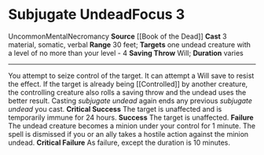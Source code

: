 ﻿---
actions: '[three-actions]'
area: null
bloodline: null
component:
- Material
- Somatic
- Verbal
cost: null
deity: null
domain: null
duration: varies
element: null
heighten: null
heighten_level: '3'
id: '1106'
lesson: null
level: '3'
mystery: null
name: Subjugate Undead
patron_theme: null
range: 30 feet
rarity: Uncommon
requirement: null
saving_throw: Will
school: Necromancy
source: '[[DATABASE/source/Book of the Dead|Book of the Dead]]'
target: one [[DATABASE/trait/Undead|undead]] creature with a level of no more than
  yourlevel - 4
tradition: null
trait:
- '[[DATABASE/trait/Mental|Mental]]'
- '[[DATABASE/trait/Necromancy|Necromancy]]'
- '[[DATABASE/trait/Uncommon|Uncommon]]'
trigger: null
type: Focus

---
# Subjugate Undead<span class="item-type">Focus 3</span>

<span class="trait-uncommon item-trait">Uncommon</span><span class="item-trait">Mental</span><span class="item-trait">Necromancy</span>
**Source** [[Book of the Dead]]
**Cast** <span class="action-icon">3</span> material, somatic, verbal
**Range** 30 feet; **Targets** one undead creature with a level of no more than your level - 4
**Saving Throw** Will; **Duration** varies

---
You attempt to seize control of the target. It can attempt a Will save to resist the effect. If the target is already being [[Controlled]] by another creature, the controlling creature also rolls a saving throw and the undead uses the better result. Casting _subjugate undead_ again ends any previous _subjugate undead_ you cast.
**Critical Success** The target is unaffected and is temporarily immune for 24 hours.
**Success** The target is unaffected.
**Failure** The undead creature becomes a minion under your control for 1 minute. The spell is dismissed if you or an ally takes a hostile action against the minion undead.
**Critical Failure** As failure, except the duration is 10 minutes.